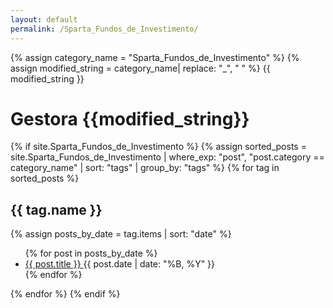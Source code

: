 ```yaml
---
layout: default
permalink: /Sparta_Fundos_de_Investimento/
---
```


{% assign category_name = "Sparta_Fundos_de_Investimento" %}
{% assign modified_string = category_name| replace: "_", " " %}
{{ modified_string }}
<h1>Gestora {{modified_string}}</h1>
{% if site.Sparta_Fundos_de_Investimento %}
{% assign sorted_posts = site.Sparta_Fundos_de_Investimento | where_exp: "post", "post.category == category_name" | sort: "tags" | group_by: "tags" %}
{% for tag in sorted_posts %}
<h2>{{ tag.name }}</h2>
{% assign posts_by_date = tag.items | sort: "date" %}
<ul>
{% for post in posts_by_date %}
<li><a href="{{ post.url | relative_url }}">{{ post.title }} </a><span>{{ post.date | date: "%B, %Y" }}</span></li>
{% endfor %}
</ul>
{% endfor %}
{% endif %}
